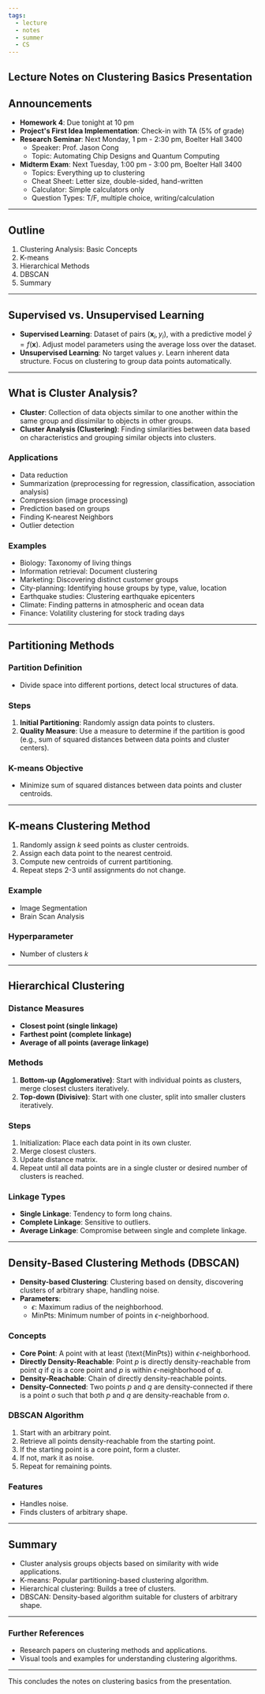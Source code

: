 ```yaml
---
tags:
  - lecture
  - notes
  - summer
  - CS
---
```

## Lecture Notes on Clustering Basics Presentation

## Announcements
- **Homework 4**: Due tonight at 10 pm
- **Project's First Idea Implementation**: Check-in with TA (5% of grade)
- **Research Seminar**: Next Monday, 1 pm - 2:30 pm, Boelter Hall 3400
  - Speaker: Prof. Jason Cong
  - Topic: Automating Chip Designs and Quantum Computing
- **Midterm Exam**: Next Tuesday, 1:00 pm - 3:00 pm, Boelter Hall 3400
  - Topics: Everything up to clustering
  - Cheat Sheet: Letter size, double-sided, hand-written
  - Calculator: Simple calculators only
  - Question Types: T/F, multiple choice, writing/calculation

---

## Outline
1. Clustering Analysis: Basic Concepts
2. K-means
3. Hierarchical Methods
4. DBSCAN
5. Summary

---

## Supervised vs. Unsupervised Learning
- **Supervised Learning**: Dataset of pairs $(\mathbf{x}_i, y_i)$, with a predictive model $\hat{y} = f(\mathbf{x})$. Adjust model parameters using the average loss over the dataset.
- **Unsupervised Learning**: No target values $y$. Learn inherent data structure. Focus on clustering to group data points automatically.

---

## What is Cluster Analysis?
- **Cluster**: Collection of data objects similar to one another within the same group and dissimilar to objects in other groups.
- **Cluster Analysis (Clustering)**: Finding similarities between data based on characteristics and grouping similar objects into clusters.

### Applications
- Data reduction
- Summarization (preprocessing for regression, classification, association analysis)
- Compression (image processing)
- Prediction based on groups
- Finding K-nearest Neighbors
- Outlier detection

### Examples
- Biology: Taxonomy of living things
- Information retrieval: Document clustering
- Marketing: Discovering distinct customer groups
- City-planning: Identifying house groups by type, value, location
- Earthquake studies: Clustering earthquake epicenters
- Climate: Finding patterns in atmospheric and ocean data
- Finance: Volatility clustering for stock trading days

---

## Partitioning Methods

### Partition Definition
- Divide space into different portions, detect local structures of data.

### Steps
1. **Initial Partitioning**: Randomly assign data points to clusters.
2. **Quality Measure**: Use a measure to determine if the partition is good (e.g., sum of squared distances between data points and cluster centers).

### K-means Objective
- Minimize sum of squared distances between data points and cluster centroids.

---

## K-means Clustering Method
1. Randomly assign $k$ seed points as cluster centroids.
2. Assign each data point to the nearest centroid.
3. Compute new centroids of current partitioning.
4. Repeat steps 2-3 until assignments do not change.

### Example
- Image Segmentation
- Brain Scan Analysis

### Hyperparameter
- Number of clusters $k$

---

## Hierarchical Clustering

### Distance Measures
- **Closest point (single linkage)**
- **Farthest point (complete linkage)**
- **Average of all points (average linkage)**

### Methods
1. **Bottom-up (Agglomerative)**: Start with individual points as clusters, merge closest clusters iteratively.
2. **Top-down (Divisive)**: Start with one cluster, split into smaller clusters iteratively.

### Steps
1. Initialization: Place each data point in its own cluster.
2. Merge closest clusters.
3. Update distance matrix.
4. Repeat until all data points are in a single cluster or desired number of clusters is reached.

### Linkage Types
- **Single Linkage**: Tendency to form long chains.
- **Complete Linkage**: Sensitive to outliers.
- **Average Linkage**: Compromise between single and complete linkage.

---

## Density-Based Clustering Methods (DBSCAN)
- **Density-based Clustering**: Clustering based on density, discovering clusters of arbitrary shape, handling noise.
- **Parameters**:
  - $\epsilon$: Maximum radius of the neighborhood.
  - $\text{MinPts}$: Minimum number of points in $\epsilon$-neighborhood.
  
### Concepts
- **Core Point**: A point with at least \(\text{MinPts}\) within $\epsilon$-neighborhood.
- **Directly Density-Reachable**: Point $p$ is directly density-reachable from point $q$ if $q$ is a core point and $p$ is within $\epsilon$-neighborhood of $q$.
- **Density-Reachable**: Chain of directly density-reachable points.
- **Density-Connected**: Two points $p$ and $q$ are density-connected if there is a point $o$ such that both $p$ and $q$ are density-reachable from $o$.

### DBSCAN Algorithm
1. Start with an arbitrary point.
2. Retrieve all points density-reachable from the starting point.
3. If the starting point is a core point, form a cluster.
4. If not, mark it as noise.
5. Repeat for remaining points.

### Features
- Handles noise.
- Finds clusters of arbitrary shape.

---

## Summary
- Cluster analysis groups objects based on similarity with wide applications.
- K-means: Popular partitioning-based clustering algorithm.
- Hierarchical clustering: Builds a tree of clusters.
- DBSCAN: Density-based algorithm suitable for clusters of arbitrary shape.

---

### Further References
- Research papers on clustering methods and applications.
- Visual tools and examples for understanding clustering algorithms.

---

This concludes the notes on clustering basics from the presentation.